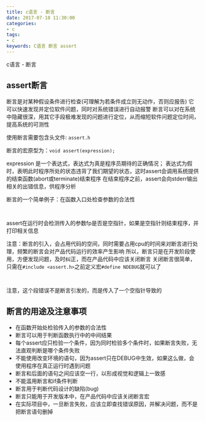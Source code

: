 ```yaml
---
title: c语言 - 断言
date: 2017-07-18 11:30:00
categories:
- c
tags:
- c
keywords: C语言 断言 assert
---
```


> 
c语言 - 断言

<!-- more -->

## assert断言
断言是对某种假设条件进行检查(可理解为若条件成立则无动作，否则应报告)
它可以快速发现并定位软件问题，同时对系统错误进行自动报警
断言可以对在系统中隐藏很深，用其它手段极难发现的问题进行定位，从而缩短软件问题定位时间，提高系统的可测性

使用断言需要包含头文件: `assert.h`

断言的宏原型为：`void assert(expression);`

expression 是一个表达式，表达式为真是程序员期待的正确情况；
表达式为假时，表明此时程序所处的状态违背了我们期望的状态，这时assert会调用系统提供的结束函数(abort或terminate)结束程序
在结束程序之前，assert会向stderr输出相关的出错信息，供程序分析

断言的一个简单例子：在函数入口处检查参数的合法性
<pre><code class="language-c line-numbers"><script type="text/plain">#include <stdio.h>
#include <assert.h>

long fsize(FILE *fp){
    assert(fp != NULL);
    long size;
    fpos_t fpos;
    fgetpos(fp, &fpos);
    fseek(fp, 0, 2);
    size = ftell(fp);
    fsetpos(fp, &fpos);
    return size;
}

int main(void){
    FILE *fp = fopen("unexist.file", "rb");
    long size = fsize(fp);
    printf("file size: %ld bytes\n", size);
    return 0;
}
</script></code></pre>

<pre><code class="language-c line-numbers"><script type="text/plain"># root @ localhost in ~ [12:00:28]
$ gcc a.c

# root @ localhost in ~ [12:00:44]
$ ./a.out
a.out: a.c:5: fsize: Assertion `fp != ((void *)0)' failed.
[1]    12955 abort      ./a.out
</script></code></pre>

assert在运行时会检测传入的参数fp是否是空指针，如果是空指针则结束程序，并打印相关信息

注意：断言的引入，会占用代码的空间，同时需要占用cpu的时间来对断言进行处理，频繁的断言会对产品代码运行的效率产生影响
所以，断言只是在开发阶段使用，方便发现问题，及时纠正，而在产品代码中应该关闭断言
关闭断言很简单，只需在`#include <assert.h>`之前定义宏`#define NDEBUG`就可以了
<pre><code class="language-c line-numbers"><script type="text/plain">#include <stdio.h>
#ifndef NDEBUG
#define NDEBUG
#endif
#include <assert.h>

long fsize(FILE *fp){
    assert(fp != NULL);
    long size;
    fpos_t fpos;
    fgetpos(fp, &fpos);
    fseek(fp, 0, 2);
    size = ftell(fp);
    fsetpos(fp, &fpos);
    return size;
}

int main(void){
    FILE *fp = fopen("unexist.file", "rb");
    long size = fsize(fp);
    printf("file size: %ld bytes\n", size);
    return 0;
}
</script></code></pre>

<pre><code class="language-c line-numbers"><script type="text/plain"># root @ localhost in ~ [12:07:18]
$ gcc a.c

# root @ localhost in ~ [12:07:19]
$ ./a.out
[1]    13019 segmentation fault  ./a.out
</script></code></pre>

注意，这个段错误不是断言引发的，而是传入了一个空指针导致的

## 断言的用途及注意事项
- 在函数开始处检验传入的参数的合法性
- 断言可以用于判断函数执行中的中间结果
- 每个assert应只检验一个条件，因为同时检验多个条件时，如果断言失败，无法直观判断是哪个条件失败
- 不能使用改变环境的语句，因为assert只在DEBUG中生效，如果这么做，会使用程序在真正运行时遇到问题
- 断言和后面的语句之间应该空一行，以形成视觉和逻辑上一致感
- 不能滥用断言和if条件判断
- 断言用于判断代码设计的缺陷(bug)
- 断言只能用于开发版本中，在产品代码中应该关闭断言宏
- 在实际项目中，一旦断言失败，应该立即查找错误原因，并解决问题，而不是把断言语句删掉
